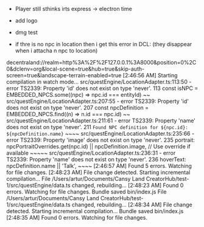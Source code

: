 - Player still sthinks irts express -> electron time

- add logo

- dmg test

- if thre is no npc in location then i get this error in DCL:
  (they disappear when i attacha n npc to location)

decentraland://realm=http%3A%2F%2F127.0.0.1%3A8000&position=0%2C0&dclenv=org&local-scene=true&hub=true&skip-auth-screen=true&landscape-terrain-enabled=true
[2:46:56 AM] Starting compilation in watch mode...
src/questEngine/LocationAdapter.ts:113:50 - error TS2339: Property 'id' does not exist on type 'never'. 113 const isNPC = EMBEDDED_NPCS.some((npc) => npc.id === entityId) ~~ src/questEngine/LocationAdapter.ts:207:55 - error TS2339: Property 'id' does not exist on type 'never'. 207 const npcDefinition = EMBEDDED_NPCS.find((n) => n.id === npc.id) ~~ src/questEngine/LocationAdapter.ts:211:61 - error TS2339: Property 'name' does not exist on type 'never'. 211 `Found NPC definition for ${npc.id}: ${npcDefinition.name}` ~~~~ src/questEngine/LocationAdapter.ts:235:66 - error TS2339: Property 'image' does not exist on type 'never'. 235 portrait: npcPortraitOverrides.get(npc.id) || npcDefinition.image, // Use override if available ~~~~~
src/questEngine/LocationAdapter.ts:236:31 - error TS2339: Property 'name' does not exist on type 'never'. 236 hoverText: npcDefinition.name || 'Talk', ~~~~ [2:46:57 AM] Found 5 errors. Watching for file changes.
[2:48:23 AM] File change detected. Starting incremental compilation...
File /Users/artur/Documents/Cansy Land CreatorHub/test-1/src/questEngine/data.ts changed, rebuilding...
[2:48:23 AM] Found 0 errors. Watching for file changes.
Bundle saved bin/index.js
File /Users/artur/Documents/Cansy Land CreatorHub/test-1/src/questEngine/data.ts changed, rebuilding...
[2:48:34 AM] File change detected. Starting incremental compilation...
Bundle saved bin/index.js
[2:48:35 AM] Found 0 errors. Watching for file changes.
